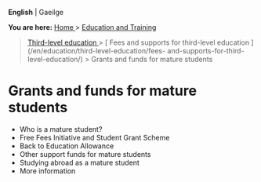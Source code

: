 **English** |  Gaeilge 

**You are here:** [ Home ](/en/) > [ Education and Training ](/en/education/)
> [ Third-level education ](/en/education/third-level-education/) > [ Fees and
supports for third-level education ](/en/education/third-level-education/fees-
and-supports-for-third-level-education/) > Grants and funds for mature
students

#  Grants and funds for mature students

  * Who is a mature student? 
  * Free Fees Initiative and Student Grant Scheme 
  * Back to Education Allowance 
  * Other support funds for mature students 
  * Studying abroad as a mature student 
  * More information 
